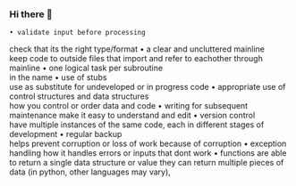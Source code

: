### Hi there 👋
	• validate input before processing 
 check that its the right type/format
	• a clear and uncluttered mainline  
 keep code to outside files that import and refer to eachother through mainline
	• one logical task per subroutine  
 in the name
	• use of stubs  
 use as substitute for undeveloped or in progress code
	• appropriate use of control structures and data structures  
 how you control or order data and code
	• writing for subsequent maintenance 
 make it easy to understand and edit
	• version control  
 have multiple instances of the same code, each in different stages of development
	• regular backup  
 helps prevent corruption or loss of work because of corruption
	• exception handling 
 how it handles errors or inputs that dont work
	• functions are able to return a single data structure or value 
they can return multiple pieces of data (in python, other languages may vary), 
<!--
**Rascr4th/Rascr4th** is a ✨ _special_ ✨ repository because its `README.md` (this file) appears on your GitHub profile.

Here are some ideas to get you started:

- 🔭 I’m currently working on ...
- 🌱 I’m currently learning ...
- 👯 I’m looking to collaborate on ...
- 🤔 I’m looking for help with ...
- 💬 Ask me about ...
- 📫 How to reach me: ...
- 😄 Pronouns: ...
- ⚡ Fun fact: ...
-->
